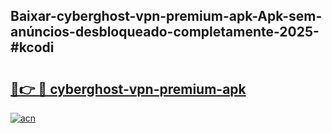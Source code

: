 ## Baixar-cyberghost-vpn-premium-apk-Apk-sem-anúncios-desbloqueado-completamente-2025-#kcodi

# <h2><a href="https://ainizakaria.my?title=cyberghost-vpn-premium-apk&ref=20M">🔗👉 🔴 cyberghost-vpn-premium-apk</a></h2>

[![acn](https://github.com/user-attachments/assets/0f9c940e-d8b0-45ae-aac7-cd30a18b3e1c)](https://ainizakaria.my?title=cyberghost-vpn-premium-apk&ref=20M)

